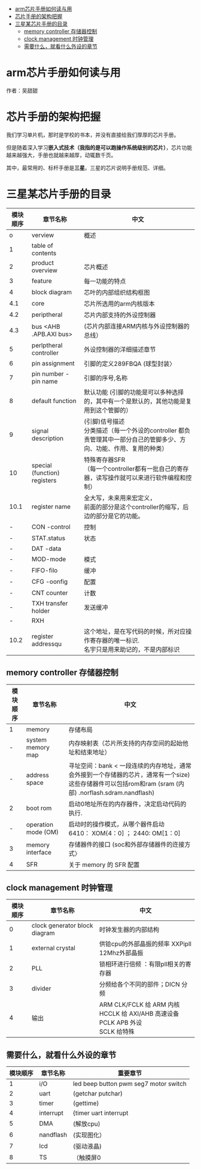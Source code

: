 <!-- TOC -->

- [arm芯片手册如何读与用](#arm芯片手册如何读与用)
- [芯片手册的架构把握](#芯片手册的架构把握)
- [三星某芯片手册的目录](#三星某芯片手册的目录)
    - [memory controller 存储器控制](#memory-controller-存储器控制)
    - [clock management 时钟管理](#clock-management-时钟管理)
    - [需要什么，就看什么外设的章节](#需要什么就看什么外设的章节)

<!-- /TOC -->

# arm芯片手册如何读与用

作者：吴甜甜

# 芯片手册的架构把握

我们学习单片机，那时是学校的书本，并没有直接给我们厚厚的芯片手册。

但是随着深入学习**嵌入式技术（我指的是可以跑操作系统级别的芯片）**，芯片功能越来越强大，手册也就越来越厚，动辄数千页。

其中，最常用的、标杆手册是**三星**。三星的芯片说明手册规范、详细。

# 三星某芯片手册的目录

模块顺序|章节名称|中文
---|---|---
o|verview|概述
1 |table of contents 
2 |product overview|芯片概述
3 |feature |每一功能的特点
4| block diagram| 芯叶的内部组织结构框图
4.1|core|芯片所选用的arm内核版本
4.2 |periptheral|芯片内部支持的外设控制器
4.3 |bus <AHB .APB.AXI bus>|(芯片内部连接ARM内核与外设控制器的总线）
5| perlptheral controller| 外设控制器的洋细描述章节 
6 |pin assignment|引脚的定义289FBQA (球型封装〉
7| pin number - pin name|引脚的序号,名称
8 |default function|默认功能 (引脚的功能是可以多种选择的，其中有一个是默认的，其他功能是复用到这个管脚的）
9 |signal description |(引脚)佶号描述<br>分类描述（毎一个外设的controller 都负责管理其中一部分自己的管脚多少、方向、功能、作用、复用的种类）
10| special (function) registers|特殊寄存器SFR<br>（每一个controller都有一批自己的寄存器，读写操作就可以来进行软件编程和控制）
10.1| register name|全大写，未来用来宏定义，<br>前面的部分是这个controller的缩写，后边的部分是它的功能。
-|CON  -control| 控制
-|STAT.status |状态
-|DAT -data|
-|MOD-mode| 模式
-|FIFO-filo| 缓冲
-|CFG  -oonfig |配置 
-|CNT counter| 计数
-|TXH transfer holder| 发送缓冲 
-|RXH|
10.2| register addressqu|这个地址，是在写代码的时候，所对应操作寄存器的唯一标识.<br>名宇只是用来助记的，不是内部标识

## memory controller 存储器控制


模块顺序|章节名称|中文
---|---|---
1| memory| 存储布局
-|system memory map|内存映射表（芯片所支持的内存空间的起始他址和结束地址）
-|address space|寻址空间：bank < 一段连续的内存地址，通常会外接到一个存储器的芯片，通常有一个size)<br>这些存储器件可以包括rom和ram (sram (内 部) .norflash.sdram.nandflash)
2| boot rom|启动0地址所在的内存器件，决定启动代码的执行.
-|operation mode (OM)|启动时的操作模式，从哪个器件启动 <br>6410： XOM{4：0] ； 2440: OM[1：0]
3| memory interface|存储器件的接口 (soc和外部存储器件的迕接方式〉 
4| SFR|关于 memory 的 SFR 配置

## clock management 时钟管理


模块顺序|章节名称|中文
---|---|---
0|clock generator block diagram| 时钟发生器的内部结枸 
1|external crystal |供铪cpu的外部晶振的频率 XXPipll  12Mhz外部晶振
2| PLL |锁相环进行倍频 ：有限pll相关的寄存器
3|divider |分频给各个不同的部件；DICN 分频
4| 输出|ARM CLK/FCLK 给 ARM 内核  <br>HCCLK 给 AXI/AHB 高速设备 <br>PCLK  APB 外设  <br>SCLK   给特殊


## 需要什么，就看什么外设的章节


模块顺序|章节名称|重要章节
---|---|---
1| i/O |led beep button pwm seg7 motor switch
2|uart |(getchar putchar)
3| timer |(gettime)
4| interrupt |{timer uart interrupt 
5| DMA |(解放cpu)
6| nandflash |(实现图化）
7| lcd |(驱动液晶) 
8| TS   | （触摸屏0